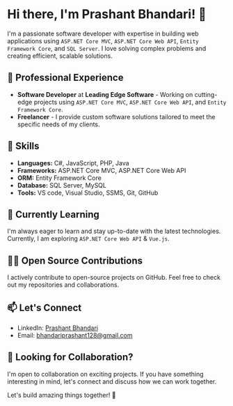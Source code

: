 # Hi there, I'm Prashant Bhandari! 👋

I'm a passionate software developer with expertise in building web applications using ``ASP.NET Core MVC``, ``ASP.NET Core Web API``, ``Entity Framework Core``, and ``SQL Server``. I love solving complex problems and creating efficient, scalable solutions.

## 💼 Professional Experience

- **Software Developer** at **Leading Edge Software** - Working on cutting-edge projects using ``ASP.NET Core MVC``, ``ASP.NET Core Web API``, and ``Entity Framework Core``.
- **Freelancer** - I provide custom software solutions tailored to meet the specific needs of my clients.

## 🚀 Skills

- **Languages:** C#, JavaScript, PHP, Java
- **Frameworks:** ASP.NET Core MVC, ASP.NET Core Web API
- **ORM:** Entity Framework Core
- **Database:** SQL Server, MySQL
- **Tools:** VS code, Visual Studio, SSMS, Git, GitHub

## 🌱 Currently Learning

I'm always eager to learn and stay up-to-date with the latest technologies. Currently, I am exploring ``ASP.NET Core Web API`` & ``Vue.js``.

## 👨‍💻 Open Source Contributions

I actively contribute to open-source projects on GitHub. Feel free to check out my repositories and collaborations.

## 📫 Let's Connect

- LinkedIn: [Prashant Bhandari](https://www.linkedin.com/in/prashant-bhandari-0144832a8)
- Email: [bhandariprashant128@gmail.com](mailto:bhandariprashant128@gmail.com)

## 🤝 Looking for Collaboration?

I'm open to collaboration on exciting projects. If you have something interesting in mind, let's connect and discuss how we can work together.

Let's build amazing things together! 🚀
